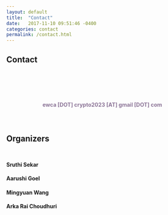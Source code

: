 ```yaml
---
layout: default
title:  "Contact"
date:   2017-11-10 09:51:46 -0400
categories: contact
permalink: /contact.html
---
```


<h2>Contact</h2>
<div style="padding-top: 60px;"></div>


<p><center>
	<h4 style="color:#8d7698">ewca [DOT] crypto2023 [AT] gmail [DOT] com</h4> 
</center></p>

<div style="padding-bottom: 20px;"></div>

<h2> Organizers </h2>
<div style="padding-top: 10px;"></div>
<h4> Sruthi Sekar </h4>
<h4> Aarushi Goel </h4>
<h4> Mingyuan Wang </h4>
<h4> Arka Rai Choudhuri </h4>